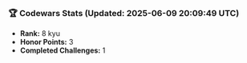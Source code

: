 ### 🏆 Codewars Stats (Updated: 2025-06-09 20:09:49 UTC)

- **Rank:** 8 kyu
- **Honor Points:** 3
- **Completed Challenges:** 1
